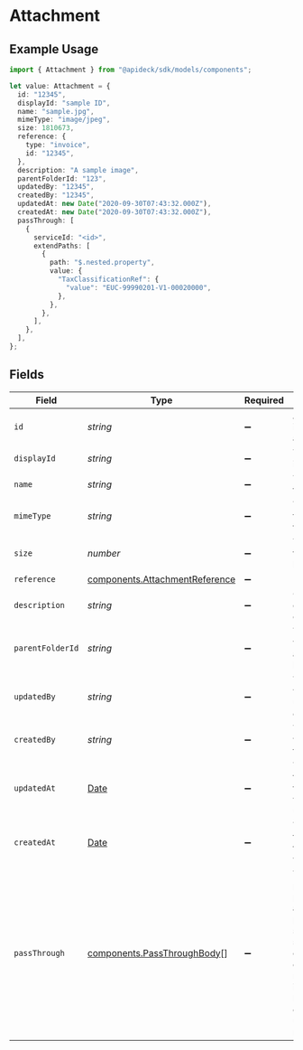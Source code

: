 # Attachment

## Example Usage

```typescript
import { Attachment } from "@apideck/sdk/models/components";

let value: Attachment = {
  id: "12345",
  displayId: "sample ID",
  name: "sample.jpg",
  mimeType: "image/jpeg",
  size: 1810673,
  reference: {
    type: "invoice",
    id: "12345",
  },
  description: "A sample image",
  parentFolderId: "123",
  updatedBy: "12345",
  createdBy: "12345",
  updatedAt: new Date("2020-09-30T07:43:32.000Z"),
  createdAt: new Date("2020-09-30T07:43:32.000Z"),
  passThrough: [
    {
      serviceId: "<id>",
      extendPaths: [
        {
          path: "$.nested.property",
          value: {
            "TaxClassificationRef": {
              "value": "EUC-99990201-V1-00020000",
            },
          },
        },
      ],
    },
  ],
};
```

## Fields

| Field                                                                                                                                                   | Type                                                                                                                                                    | Required                                                                                                                                                | Description                                                                                                                                             | Example                                                                                                                                                 |
| ------------------------------------------------------------------------------------------------------------------------------------------------------- | ------------------------------------------------------------------------------------------------------------------------------------------------------- | ------------------------------------------------------------------------------------------------------------------------------------------------------- | ------------------------------------------------------------------------------------------------------------------------------------------------------- | ------------------------------------------------------------------------------------------------------------------------------------------------------- |
| `id`                                                                                                                                                    | *string*                                                                                                                                                | :heavy_minus_sign:                                                                                                                                      | A unique identifier for an object.                                                                                                                      | 12345                                                                                                                                                   |
| `displayId`                                                                                                                                             | *string*                                                                                                                                                | :heavy_minus_sign:                                                                                                                                      | The display id of the file                                                                                                                              | sample ID                                                                                                                                               |
| `name`                                                                                                                                                  | *string*                                                                                                                                                | :heavy_minus_sign:                                                                                                                                      | The name of the file                                                                                                                                    | sample.jpg                                                                                                                                              |
| `mimeType`                                                                                                                                              | *string*                                                                                                                                                | :heavy_minus_sign:                                                                                                                                      | The MIME type of the file.                                                                                                                              | image/jpeg                                                                                                                                              |
| `size`                                                                                                                                                  | *number*                                                                                                                                                | :heavy_minus_sign:                                                                                                                                      | The size of the file in bytes                                                                                                                           | 1810673                                                                                                                                                 |
| `reference`                                                                                                                                             | [components.AttachmentReference](../../models/components/attachmentreference.md)                                                                        | :heavy_minus_sign:                                                                                                                                      | N/A                                                                                                                                                     |                                                                                                                                                         |
| `description`                                                                                                                                           | *string*                                                                                                                                                | :heavy_minus_sign:                                                                                                                                      | Optional description of the file                                                                                                                        | A sample image                                                                                                                                          |
| `parentFolderId`                                                                                                                                        | *string*                                                                                                                                                | :heavy_minus_sign:                                                                                                                                      | The folder id where this attachment belong to                                                                                                           | 123                                                                                                                                                     |
| `updatedBy`                                                                                                                                             | *string*                                                                                                                                                | :heavy_minus_sign:                                                                                                                                      | The user who last updated the object.                                                                                                                   | 12345                                                                                                                                                   |
| `createdBy`                                                                                                                                             | *string*                                                                                                                                                | :heavy_minus_sign:                                                                                                                                      | The user who created the object.                                                                                                                        | 12345                                                                                                                                                   |
| `updatedAt`                                                                                                                                             | [Date](https://developer.mozilla.org/en-US/docs/Web/JavaScript/Reference/Global_Objects/Date)                                                           | :heavy_minus_sign:                                                                                                                                      | The date and time when the object was last updated.                                                                                                     | 2020-09-30T07:43:32.000Z                                                                                                                                |
| `createdAt`                                                                                                                                             | [Date](https://developer.mozilla.org/en-US/docs/Web/JavaScript/Reference/Global_Objects/Date)                                                           | :heavy_minus_sign:                                                                                                                                      | The date and time when the object was created.                                                                                                          | 2020-09-30T07:43:32.000Z                                                                                                                                |
| `passThrough`                                                                                                                                           | [components.PassThroughBody](../../models/components/passthroughbody.md)[]                                                                              | :heavy_minus_sign:                                                                                                                                      | The pass_through property allows passing service-specific, custom data or structured modifications in request body when creating or updating resources. |                                                                                                                                                         |